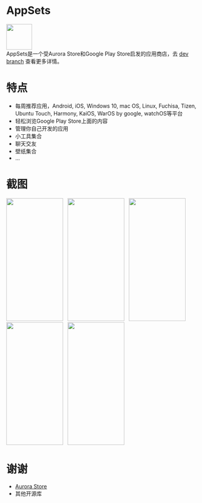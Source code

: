 # AppSets
<img src="https://i.loli.net/2020/04/30/kWQH2nTSPXVed4B.png" width="68" height="68"/><br>
AppSets是一个受Aurora Store和Google Play Store启发的应用商店，去 <a href="https://github.com/Xucaiju/AppSets/tree/dev">dev branch</a> 查看更多详情。
# 特点
* 每周推荐应用，Android, iOS, Windows 10, mac OS, Linux, Fuchisa, Tizen, Ubuntu Touch, Harmony, KaiOS, WarOS by google, watchOS等平台
* 轻松浏览Google Play Store上面的内容
* 管理你自己开发的应用
* 小工具集合
* 聊天交友
* 壁纸集合
* ...
# 截图
<img src="https://i.loli.net/2020/07/20/amhKkt8YETJSXd4.png" width="150" height="325"/>&nbsp;&nbsp;
<img src="https://i.loli.net/2020/07/20/K5hngo4s3q9bRwT.png" width="150" height="325"/>&nbsp;&nbsp;
<img src="https://i.loli.net/2020/07/20/eplMzXRnQgS8ZED.png" width="150" height="325"/>&nbsp;&nbsp;
<img src="https://i.loli.net/2020/07/20/izHlwcnjY9xPfpu.png" width="150" height="325"/>&nbsp;&nbsp;
<img src="https://i.loli.net/2020/07/20/3e1IpXHs2oa65wR.png" width="150" height="325"/>&nbsp;&nbsp;
# 谢谢
* <a href="https://gitlab.com/AuroraOSS">Aurora Store</a>
* 其他开源库

